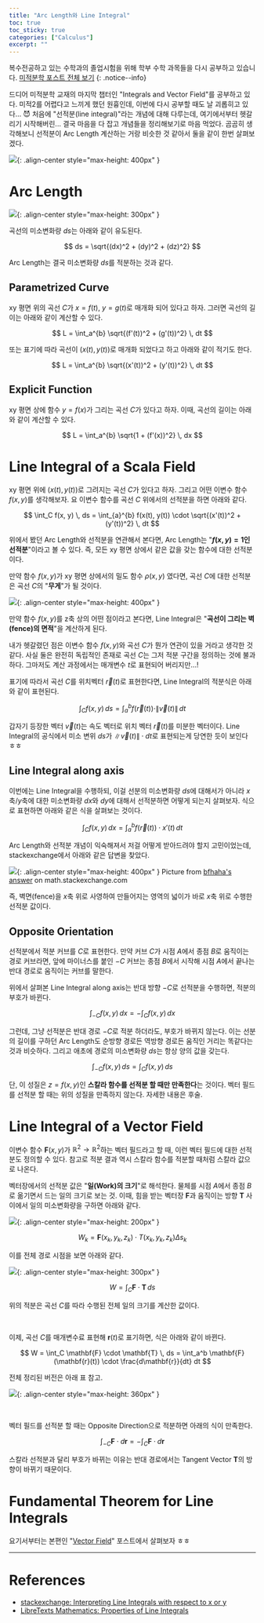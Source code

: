 ```yaml
---
title: "Arc Length와 Line Integral"
toc: true
toc_sticky: true
categories: ["Calculus"]
excerpt: ""
---
```


복수전공하고 있는 수학과의 졸업시험을 위해 학부 수학 과목들을 다시 공부하고 있습니다. [미적분학 포스트 전체 보기](/categories/calculus)
{: .notice--info}

드디어 미적분학 교재의 마지막 챕터인 "Integrals and Vector Field"를 공부하고 있다. 미적2를 어렵다고 느끼게 했던 원흉인데, 이번에 다시 공부할 때도 날 괴롭히고 있다... 😈 처음에 "선적분(line integral)"라는 개념에 대해 다루는데, 여기에서부터 헷갈리기 시작해버린... 결국 마음을 다 잡고 개념들을 정리해보기로 마음 먹었다. 곰곰히 생각해보니 선적분이 Arc Length 계산하는 거랑 비슷한 것 같아서 둘을 같이 한번 살펴보겠다.

![](/images/meme/i-do-it.jpeg){: .align-center style="max-height: 400px" }

# Arc Length

![](/images/mathematics/calculus/arc-length.png){: .align-center style="max-height: 300px" }

곡선의 미소변화량 $ds$는 아래와 같이 유도된다.

$$
ds = \sqrt{(dx)^2 + (dy)^2 + (dz)^2}
$$

Arc Length는 결국 미소변화량 $ds$를 적분하는 것과 같다.

## Parametrized Curve

xy 평면 위의 곡선 $C$가 $x = f(t)$, $y = g(t)$로 매개화 되어 있다고 하자. 그러면 곡선의 길이는 아래와 같이 계산할 수 있다.

$$
L = \int_a^{b} \sqrt{(f'(t))^2 + (g'(t))^2} \, dt
$$

또는 표기에 따라 곡선이 $(x(t), y(t))$로 매개화 되었다고 하고 아래와 같이 적기도 한다.

$$
L = \int_a^{b} \sqrt{(x'(t))^2 + (y'(t))^2} \, dt
$$

## Explicit Function

xy 평면 상에 함수 $y = f(x)$가 그리는 곡선 $C$가 있다고 하자. 이때, 곡선의 길이는 아래와 같이 계산할 수 있다.

$$
L = \int_a^{b} \sqrt{1 + (f'(x))^2} \, dx
$$

# Line Integral of a Scala Field

xy 평면 위에 $(x(t), y(t))$로 그려지는 곡선 $C$가 있다고 하자. 그리고 어떤 이변수 함수 $f(x, y)$를 생각해보자. 요 이변수 함수를 곡선 $C$ 위에서의 선적분을 하면 아래와 같다.

$$
\int_C f(x, y) \, ds = \int_{a}^{b} f(x(t), y(t)) \cdot \sqrt{(x'(t))^2 + (y'(t))^2} \, dt
$$

위에서 봤던 Arc Length와 선적분을 연관해서 본다면, Arc Length는 "**$f(x, y) = 1$인 선적분**"이라고 볼 수 있다. 즉, 모든 xy 평면 상에서 같은 값을 갖는 함수에 대한 선적분이다.

만약 함수 $f(x, y)$가 xy 평면 상에서의 밀도 함수 $\rho(x, y)$ 였다면, 곡선 $C$에 대한 선적분은 곡선 $C$의 "**무게**"가 될 것이다.

![](/images/mathematics/calculus/line-integral-of-scala-field.png){: .align-center style="max-height: 400px" }

만약 함수 $f(x, y)$를 z축 상의 어떤 점이라고 본다면, Line Integral은 "**곡선이 그리는 벽(fence)의 면적**"을 계산하게 된다.

내가 헷갈렸던 점은 이변수 함수 $f(x, y)$와 곡선 $C$가 뭔가 연관이 있을 거라고 생각한 것 같다. 사실 둘은 완전히 독립적인 존재로 곡선 $C$는 그저 적분 구간을 정의하는 것에 불과하다. 그마저도 계산 과정에서는 매개변수 $t$로 표현되어 버리지만...!

표기에 따라서 곡선 $C$를 위치벡터 $\vec{r}(t)$로 표현한다면, Line Integral의 적분식은 아래와 같이 표현된다.

<div class="definition" markdown="1">

$$
\int_C f(x, y) \, ds = \int_a^{b} f(\vec{r}(t)) \cdot \| \vec{v}(t) \| \, dt
$$

</div>

갑자기 등장한 벡터 $\vec{v}(t)$는 속도 벡터로 위치 벡터 $\vec{r}(t)$를 미분한 벡터이다. Line Integral의 공식에서 미소 변위 $ds$가 $\| \vec{v}(t) \| \cdot dt$로 표현되는게 당연한 듯이 보인다 ㅎㅎ

## Line Integral along axis

이번에는 Line Integral을 수행하되, 이걸 선분의 미소변화량 $ds$에 대해서가 아니라 $x$축/$y$축에 대한 미소변화량 $dx$와 $dy$에 대해서 선적분하면 어떻게 되는지 살펴보자. 식으로 표현하면 아래와 같은 식을 살펴보는 것이다.

$$
\int_C f(x, y) \, dx = \int_a^{b} f(\vec{r}(t)) \cdot x'(t) \, dt
$$

Arc Length와 선적분 개념이 익숙해져서 저걸 어떻게 받아드려야 할지 고민이었는데, stackexchange에서 아래와 같은 답변을 찾았다.

![](/images/mathematics/calculus/line-integrals-along-axis.jpg){: .align-center style="max-height: 400px" }
Picture from [bfhaha's answer](https://math.stackexchange.com/a/1374187) on math.stackexchange.com

즉, 벽면(fence)을 $x$축 위로 사영하여 만들어지는 영역의 넓이가 바로 $x$축 위로 수행한 선적분 값이다.

## Opposite Orientation

선적분에서 적분 커브를 $C$로 표현한다. 만약 커브 $C$가 시점 $A$에서 종점 $B$로 움직이는 경로 커브라면, 앞에 마이너스를 붙인 $-C$ 커브는 종점 $B$에서 시작해 시점 $A$에서 끝나는 반대 경로로 움직이는 커브를 말한다.

위에서 살펴본 Line Integral along axis는 반대 방향 $-C$로 선적분을 수행하면, 적분의 부호가 바뀐다.

$$
\int_{-C} f(x, y) \, dx = - \int_C f(x, y) \, dx
$$

그런데, 그냥 선적분은 반대 경로 $-C$로 적분 하더라도, 부호가 바뀌지 않는다. 이는 선분의 길이를 구하던 Arc Length도 순방향 경로든 역방향 경로든 움직인 거리는 똑같다는 것과 비슷하다. 그리고 애초에 경로의 미소변화량 $ds$는 항상 양의 값을 갖는다.

$$
\int_{-C} f(x, y) \, ds = \int_{C} f(x, y) \, ds
$$

단, 이 성질은 $z = f(x, y)$인 **스칼라 함수를 선적분 할 때만 만족한다**는 것이다. 벡터 필드를 선적분 할 때는 위의 성질을 만족하지 않는다. 자세한 내용은 후술.


# Line Integral of a Vector Field

이변수 함수 $\mathbf{F}(x, y)$가 $\mathbb{R}^2 \rightarrow \mathbb{R}^2$하는 벡터 필드라고 할 때, 이런 벡터 필드에 대한 선적분도 정의할 수 있다. 참고로 적분 결과 역시 스칼라 함수를 적분할 때처럼 스칼라 값으로 나온다.

벡터장에서의 선적분 값은 "**일(Work)의 크기**"로 해석한다. 물체를 시점 $A$에서 종점 $B$로 옮기면서 드는 일의 크기로 보는 것. 이때, 힘을 받는 벡터장 $\mathbf{F}$과 움직이는 방향 $\mathbf{T}$ 사이에서 일의 미소변화량을 구하면 아래와 같다.

![](/images/mathematics/calculus/line-integral-on-vector-field-1.png){: .align-center style="max-height: 200px" }

$$
W_k = \mathbf{F}(x_k, y_k, z_k) \cdot T(x_k, y_k, z_k) \Delta s_k
$$

이를 전체 경로 시점을 보면 아래와 같다.

![](/images/mathematics/calculus/line-integral-on-vector-field-2.png){: .align-center style="max-height: 300px" }

$$
W = \int_C \mathbf{F} \cdot \mathbf{T} \, ds
$$

위의 적분은 곡선 $C$를 따라 수행된 전체 일의 크기를 계산한 값이다.

<br/>

이제, 곡선 $C$를 매개변수료 표현해 $\mathbf{r}(t)$로 표기하면, 식은 아래와 같이 바뀐다.

$$
W = \int_C \mathbf{F} \cdot \mathbf{T} \, ds = \int_a^b \mathbf{F}(\mathbf{r}(t)) \cdot \frac{d\mathbf{r}}{dt} dt
$$

전체 정리된 버전은 아래 표 참고.

![](/images/mathematics/calculus/line-integral-on-vector-field-3.png){: .align-center style="max-height: 360px" }

<br/>

벡터 필드를 선적분 할 때는 Opposite Direction으로 적분하면 아래의 식이 만족한다.

$$
\int_{-C} \mathbf{F} \cdot d\mathbf{r} = - \int_{C} \mathbf{F} \cdot d\mathbf{r}
$$

스칼라 선적분과 달리 부호가 바뀌는 이유는 반대 경로에서는 Tangent Vector $\mathbf{T}$의 방향이 바뀌기 때문이다.

# Fundamental Theorem for Line Integrals

요기서부터는 본편인 "[Vector Field](/2024/07/20/vector-fields/)" 포스트에서 살펴보자 ㅎㅎ

<hr/>

# References

- [stackexchange: Interpreting Line Integrals with respect to x or y](https://math.stackexchange.com/a/1374187)
- [LibreTexts Mathematics: Properties of Line Integrals](https://math.libretexts.org/Bookshelves/Calculus/Vector_Calculus_(Corral)/04%3A_Line_and_Surface_Integrals/4.02%3A_Properties_of_Line_Integrals)
